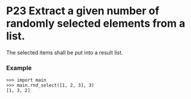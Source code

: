# P23 Extract a given number of randomly selected elements from a list.

The selected items shall be put into a result list.

### Example
```
>>> import main
>>> main.rnd_select([1, 2, 3], 3)
[1, 3, 2]
```
